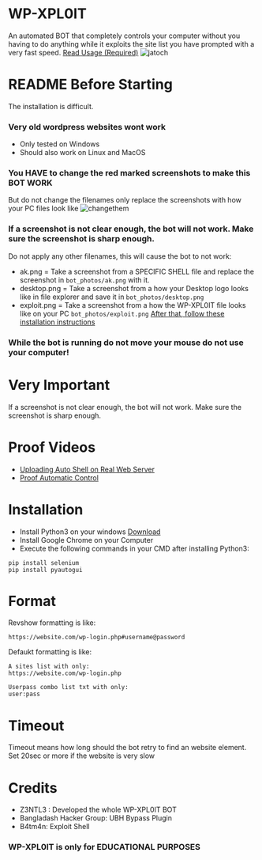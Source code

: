 # WP-XPL0IT
An automated BOT that completely controls your computer without you having to do anything while it exploits the site list you have prompted with a very fast speed.
<a href="#readme-before-starting">Read Usage (Required)</a>
![jatoch](https://user-images.githubusercontent.com/48758770/159566357-044cd208-7614-47d1-ae5b-b62a949e660f.png)


# README Before Starting
The installation is difficult.
### Very old wordpress websites wont work
- Only tested on Windows
- Should also work on Linux and MacOS<br>
### You HAVE to change the red marked screenshots to make this BOT WORK
But do not change the filenames only replace the screenshots with how your PC files look like
![changethem](https://user-images.githubusercontent.com/48758770/159557338-a6aeb6a6-964a-4145-9a88-c38b646c75f2.png)
### If a screenshot is not clear enough, the bot will not work. Make sure the screenshot is sharp enough.
Do not apply any other filenames, this will cause the bot to not work:
- ak.png =  Take a screenshot from a SPECIFIC SHELL file and replace the screenshot in ``bot_photos/ak.png`` with it. 
- desktop.png =  Take a screenshot from a how your Desktop logo looks like in file explorer and save it in ``bot_photos/desktop.png``
- exploit.png =  Take a screenshot from a how the WP-XPL0IT file looks like on your PC ``bot_photos/exploit.png``
<a href="#installation">After that, follow these installation instructions</a>
### While the bot is running do not move your mouse do not use your computer!
# Very Important
If a screenshot is not clear enough, the bot will not work. Make sure the screenshot is sharp enough.

# Proof Videos
- <a href="https://www.youtube.com/watch?v=MRoR9SuKCfE">Uploading Auto Shell on Real Web Server</a>
- <a href="https://www.youtube.com/watch?v=gRa8VPdotDc">Proof Automatic Control</a>

# Installation
- Install Python3 on your windows <a href="https://www.python.org/downloads/">Download</a>
- Install Google Chrome on your Computer
- Execute the following commands in your CMD after installing Python3:
```shell
pip install selenium
pip install pyautogui
```
# Format
Revshow formatting is like:
```
https://website.com/wp-login.php#username@password
```

Defaukt formatting is like:
```
A sites list with only:
https://website.com/wp-login.php

Userpass combo list txt with only:
user:pass
```
# Timeout
Timeout means how long should the bot retry to find an website element. Set 20sec or more if the website is very slow

# Credits
- Z3NTL3 : Developed the whole WP-XPL0IT BOT
- Bangladash Hacker Group: UBH Bypass Plugin
- B4tm4n: Exploit Shell
### WP-XPL0IT is only for EDUCATIONAL PURPOSES
